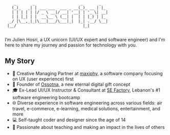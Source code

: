 ```
    _       _                    _       _
   (_)_   _| | ___ ___  ___ _ __(_)_ __ | |_
   | | | | | |/ _ \ __|/ __| '__| | '_ \| __|
   | | |_| | |  __\__ \ (__| |  | | |_) | |_
  _/ |\__,_|_|\___|___/\___|_|  |_| .__/ \__|
 |__/                             |_|
 
```

I’m Julien Hosri, a UX unicorn (UI/UX expert and software engineer) and I'm here to share my journey and passion for technology with you.

## My Story

- 🚀 Creative Managing Partner at [maxiphy](https://www.maxiphy.com/), a software company focusing on UX (user experience) first
- 📖 Founder of [Ossotna](https://www.ossotna.com/), a new eternal digital gift concept
- 🎓 Ex-Lead UI/UX Instructor & Consultant at [SE Factory](https://sefactory.io/), Lebanon's #1 software engineering bootcamp
- 🌐 Diverse experience in software engineering across various fields: air travel, e-commerce, e-learning, medical solutions, entertainment, and more
- 💻 Self-taught coder and designer since the age of 14
- 🎨 Passionate about teaching and making an impact in the lives of others
